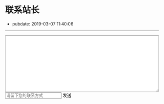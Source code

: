 # 联系站长

- pubdate: 2019-03-07 11:40:06

------

<script src="/static/mui.min.js"></script>

<textarea id="msg" rows="10" style="width:100%;font-size: 1.1em;">    </textarea>

<input id="联系方式" type="text" placeholder="请留下您的联系方式">
<a class="button" onclick="send()">发送</a>

<script>
    function send() {
        mui.ajax({
            url:'http://shenzilong.cn/sqlStore/set',
            data:{
                key:Date.now(),
                value:{
                    msg:mui('#msg')[0].value,
                    联系方式:mui('#联系方式')[0].value
                }
            },
            dataType: 'json',
            type: "post",
            timeout: 10000,
            success: function(r){
                console.log(r);
                if(r==="true")
                    alert('发送成功')
                else
                    alert('发送失败')
            },
            error: function (xhr, type, errorThrown) {
                console.log(errorThrown);
            }
        })
    }
</script>